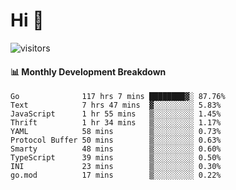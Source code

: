 # Hi 👋
 
![visitors](https://visitor-badge.glitch.me/badge?page_id=sorcererxw.sorcererx)

#### 📊 Monthly Development Breakdown

<!--START_SECTION:waka-->
```text
Go              117 hrs 7 mins ████████▓░ 87.76%
Text            7 hrs 47 mins  ▓░░░░░░░░░ 5.83%
JavaScript      1 hr 55 mins   ▒░░░░░░░░░ 1.45%
Thrift          1 hr 34 mins   ▒░░░░░░░░░ 1.17%
YAML            58 mins        ▒░░░░░░░░░ 0.73%
Protocol Buffer 50 mins        ▒░░░░░░░░░ 0.63%
Smarty          48 mins        ▒░░░░░░░░░ 0.60%
TypeScript      39 mins        ▒░░░░░░░░░ 0.50%
INI             23 mins        ▒░░░░░░░░░ 0.30%
go.mod          17 mins        ▒░░░░░░░░░ 0.22%
```
<!--END_SECTION:waka-->
